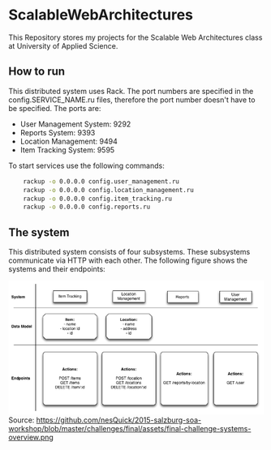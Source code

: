 # ScalableWebArchitectures

This Repository stores my projects for the Scalable Web Architectures class at University of Applied Science.

## How to run

This distributed system uses Rack. The port numbers are specified in the config.SERVICE_NAME.ru files, therefore the port number doesn't have to be specified.
The ports are:
* User Management System: 9292
* Reports System: 9393
* Location Management: 9494
* Item Tracking System: 9595

To start services use the following commands:
```sh
	rackup -o 0.0.0.0 config.user_management.ru
	rackup -o 0.0.0.0 config.location_management.ru
	rackup -o 0.0.0.0 config.item_tracking.ru
	rackup -o 0.0.0.0 config.reports.ru
```

## The system

This distributed system consists of four subsystems. These subsystems communicate via HTTP with each other.
The following figure shows the systems and their endpoints:

![Overview over all four systems](assets/final-challenge-systems-overview.png)
Source: https://github.com/nesQuick/2015-salzburg-soa-workshop/blob/master/challenges/final/assets/final-challenge-systems-overview.png


